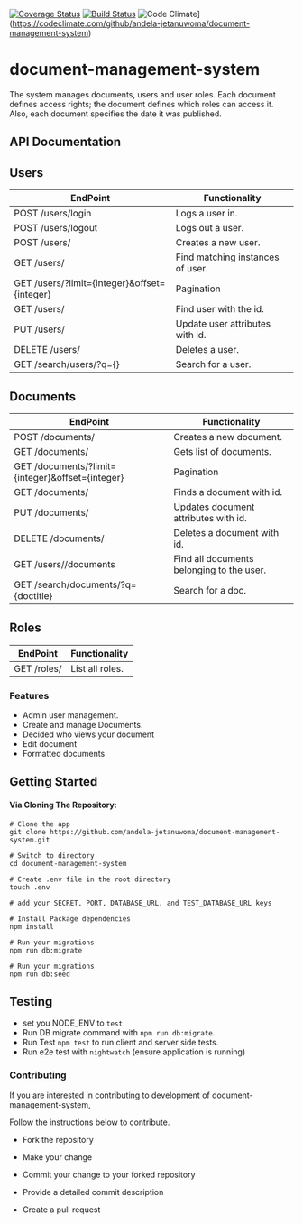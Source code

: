 [![Coverage Status](https://coveralls.io/repos/github/andela-jetanuwoma/document-management-system/badge.svg?branch=develop)](https://coveralls.io/github/andela-jetanuwoma/document-management-system?branch=develop) [![Build Status](https://travis-ci.org/andela-jetanuwoma/document-management-system.svg?branch=develop)](https://travis-ci.org/andela-jetanuwoma/document-management-system)
![Code Climate](https://codeclimate.com/github/andela-jetanuwoma/document-management-system/badges/gpa.svg)](https://codeclimate.com/github/andela-jetanuwoma/document-management-system)
# document-management-system
The system manages documents, users and user roles. Each document defines access rights; the document defines which roles can access it. Also, each document specifies the date it was published.

## API Documentation

## Users

EndPoint | Functionality
-------- | -------------
POST /users/login | Logs a user in.
POST /users/logout | Logs out a user.
POST /users/ | Creates a new user.
GET /users/ | Find matching instances of user.
GET /users/?limit={integer}&offset={integer} | Pagination
GET /users/<id> | Find user with the id.
PUT /users/<id> | Update user attributes with id.
DELETE /users/<id> | Deletes a user.
GET /search/users/?q={} | Search for a user.

## Documents

EndPoint | Functionality
-------- | -------------
POST /documents/ | Creates a new document.
GET /documents/ | Gets list of documents.
GET /documents/?limit={integer}&offset={integer} | Pagination
GET /documents/<id> | Finds a document with id.
PUT /documents/<id> | Updates document attributes with id.
DELETE /documents/<id> | Deletes a document with id.
GET /users/<id>/documents | Find all documents belonging to the user.
GET /search/documents/?q={doctitle} | Search for a doc.

## Roles

EndPoint | Functionality
-------- | -------------
GET /roles/ | List all roles.

### Features
  - Admin user management.
  - Create and manage Documents. 
  - Decided who views your document
  - Edit document
  - Formatted documents

## Getting Started

#### Via Cloning The Repository:

```
# Clone the app
git clone https://github.com/andela-jetanuwoma/document-management-system.git

# Switch to directory
cd document-management-system

# Create .env file in the root directory
touch .env

# add your SECRET, PORT, DATABASE_URL, and TEST_DATABASE_URL keys

# Install Package dependencies
npm install

# Run your migrations
npm run db:migrate

# Run your migrations
npm run db:seed
```

## Testing
-   set you NODE_ENV to `test`
-   Run DB migrate command with `npm run db:migrate`.
-   Run Test `npm test` to run client and server side tests.
-   Run e2e test with `nightwatch` (ensure application is running)



### Contributing

If you are interested in contributing to development of document-management-system,

Follow the instructions below to contribute.

- Fork the repository

- Make your change

- Commit your change to your forked repository 

- Provide a detailed commit description 

- Create a pull request


